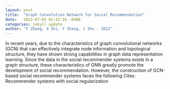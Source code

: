 ```yaml
---
layout: post
title:  "Graph Convolution Network for Social Recommendation"
date:   2022-07-02 02:42:16 -0400
categories: jekyll update
author: "Y Zhang, X Shi, Y Zhang, J Zhu - 2022"
---
```

In recent years, due to the characteristics of graph convolutional networks (GCN) that can effectively integrate node information and topological structure, they have shown strong capabilities in graph data representation learning. Since the data in the social recommender systems exists in a graph structure, these characteristics of GNN greatly promote the development of social recommendation. However, the construction of GCN-based social recommender systems faces the following 
Cites: Recommender systems with social regularization